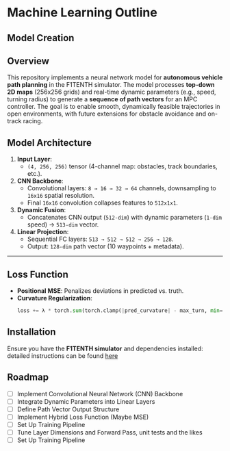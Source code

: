# Machine Learning Outline

## Model Creation

## Overview
This repository implements a neural network model for **autonomous vehicle path planning** in the F1TENTH simulator. The model processes **top-down 2D maps** (256x256 grids) and real-time dynamic parameters (e.g., speed, turning radius) to generate a **sequence of path vectors** for an MPC controller. The goal is to enable smooth, dynamically feasible trajectories in open environments, with future extensions for obstacle avoidance and on-track racing.  

## Model Architecture  
1. **Input Layer**:  
   - `(4, 256, 256)` tensor (4-channel map: obstacles, track boundaries, etc.).  
2. **CNN Backbone**:  
   - Convolutional layers: `8 → 16 → 32 → 64` channels, downsampling to `16x16` spatial resolution.  
   - Final `16x16` convolution collapses features to `512x1x1`.  
3. **Dynamic Fusion**:  
   - Concatenates CNN output (`512-dim`) with dynamic parameters (`1-dim` speed) → `513-dim` vector.  
4. **Linear Projection**:  
   - Sequential FC layers: `513 → 512 → 512 → 256 → 128`.  
   - Output: `128-dim` path vector (10 waypoints + metadata).  

---

## Loss Function  
- **Positional MSE**: Penalizes deviations in predicted vs. truth.  
- **Curvature Regularization**:  
  ```python  
  loss += λ * torch.sum(torch.clamp(|pred_curvature| - max_turn, min=0) ** 2)  

## Installation
Ensure you have the **F1TENTH simulator** and dependencies installed: detailed instructions can be found [here](https://github.com/WE-Autopilot/f1tenth_gym)

## Roadmap
- [ ] Implement Convolutional Neural Network (CNN) Backbone
- [ ] Integrate Dynamic Parameters into Linear Layers
- [ ] Define Path Vector Output Structure
- [ ] Implement Hybrid Loss Function (Maybe MSE)
- [ ] Set Up Training Pipeline
- [ ] Tune Layer Dimensions and Forward Pass, unit tests and the likes
- [ ] Set Up Training Pipeline
